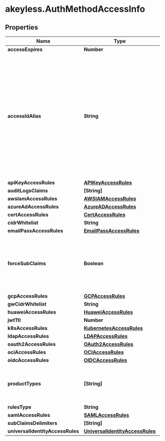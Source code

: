 # akeyless.AuthMethodAccessInfo

## Properties

Name | Type | Description | Notes
------------ | ------------- | ------------- | -------------
**accessExpires** | **Number** |  | [optional] 
**accessIdAlias** | **String** | for accounts where AccessId holds encrypted email this field will hold generated AccessId, for accounts based on regular AccessId it will be equal to accessId itself | [optional] 
**apiKeyAccessRules** | [**APIKeyAccessRules**](APIKeyAccessRules.md) |  | [optional] 
**auditLogsClaims** | **[String]** |  | [optional] 
**awsIamAccessRules** | [**AWSIAMAccessRules**](AWSIAMAccessRules.md) |  | [optional] 
**azureAdAccessRules** | [**AzureADAccessRules**](AzureADAccessRules.md) |  | [optional] 
**certAccessRules** | [**CertAccessRules**](CertAccessRules.md) |  | [optional] 
**cidrWhitelist** | **String** |  | [optional] 
**emailPassAccessRules** | [**EmailPassAccessRules**](EmailPassAccessRules.md) |  | [optional] 
**forceSubClaims** | **Boolean** | if true the role associated with this auth method must include sub claims | [optional] 
**gcpAccessRules** | [**GCPAccessRules**](GCPAccessRules.md) |  | [optional] 
**gwCidrWhitelist** | **String** |  | [optional] 
**huaweiAccessRules** | [**HuaweiAccessRules**](HuaweiAccessRules.md) |  | [optional] 
**jwtTtl** | **Number** |  | [optional] 
**k8sAccessRules** | [**KubernetesAccessRules**](KubernetesAccessRules.md) |  | [optional] 
**ldapAccessRules** | [**LDAPAccessRules**](LDAPAccessRules.md) |  | [optional] 
**oauth2AccessRules** | [**OAuth2AccessRules**](OAuth2AccessRules.md) |  | [optional] 
**ociAccessRules** | [**OCIAccessRules**](OCIAccessRules.md) |  | [optional] 
**oidcAccessRules** | [**OIDCAccessRules**](OIDCAccessRules.md) |  | [optional] 
**productTypes** | **[String]** | List of product types this auth method will be in use of | [optional] 
**rulesType** | **String** |  | [optional] 
**samlAccessRules** | [**SAMLAccessRules**](SAMLAccessRules.md) |  | [optional] 
**subClaimsDelimiters** | **[String]** |  | [optional] 
**universalIdentityAccessRules** | [**UniversalIdentityAccessRules**](UniversalIdentityAccessRules.md) |  | [optional] 


